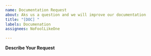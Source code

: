 ```yaml
---
name: Documentation Request
about: Aks us a question and we will improve our documentation
title: "[DOC] "
labels: Documenation
assignees: NoFoolLikeOne

---
```


**Describe Your Request**
<!-- A clear and concise description of what you want to know -->
